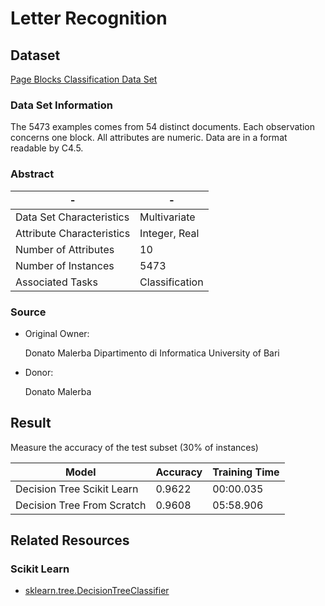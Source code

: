 # Letter Recognition

## Dataset

[Page Blocks Classification Data Set](https://archive.ics.uci.edu/ml/datasets/Page+Blocks+Classification)

### Data Set Information

The 5473 examples comes from 54 distinct documents. Each observation concerns one block. All attributes are numeric. Data are in a format readable by C4.5.

### Abstract

-|-
-|-
Data Set Characteristics |Multivariate
Attribute Characteristics|Integer, Real
Number of Attributes     |10
Number of Instances      |5473
Associated Tasks         |Classification

### Source

* Original Owner:

    Donato Malerba
    Dipartimento di Informatica
    University of Bari

* Donor:

    Donato Malerba

## Result

Measure the accuracy of the test subset (30% of instances)

Model                     |Accuracy|Training Time
--------------------------|--------|-------------
Decision Tree Scikit Learn|0.9622  |00:00.035
Decision Tree From Scratch|0.9608  |05:58.906

## Related Resources

### Scikit Learn

* [sklearn.tree.DecisionTreeClassifier](http://scikit-learn.org/stable/modules/generated/sklearn.tree.DecisionTreeClassifier.html#sklearn.tree.DecisionTreeClassifier)